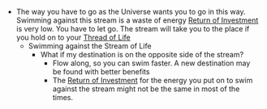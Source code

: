 - The way you have to go as the Universe wants you to go in this way. Swimming against this stream is a waste of energy [Return of Investment]() is very low. You have to let go. The stream will take you to the place if you hold on to your [Thread of Life]()
    - Swimming against the Stream of Life
        - What if my destination is on the opposite side of the stream?
            - Flow along, so you can swim faster. A new destination may be found with better benefits
            - The [Return of Investment]() for the energy you put on to swim against the stream might not be the same in most of the times.
